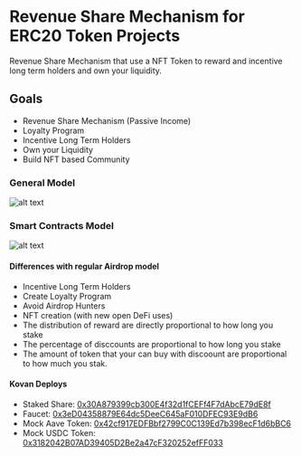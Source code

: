 # Revenue Share Mechanism for ERC20 Token Projects

Revenue Share Mechanism that use a NFT Token to reward and incentive long term holders and own your liquidity. 

## Goals
- Revenue Share Mechanism (Passive Income)
- Loyalty Program
- Incentive Long Term Holders
- Own your Liquidity
- Build NFT based Community

### General Model

![alt text](https://github.com/NimrodHunter/Revenue-Share-NTF/blob/master/proposal/diagrams/rs.png?raw=true)

### Smart Contracts Model

![alt text](https://github.com/NimrodHunter/Revenue-Share-NTF/blob/master/proposal/diagrams/cm.png?raw=true)

#### Differences with regular Airdrop model 

- Incentive Long Term Holders
- Create Loyalty Program
- Avoid Airdrop Hunters
- NFT creation (with new open DeFi uses)
- The distribution of reward are directly proportional to how long you stake
- The percentage of disccounts are proportional to how long you stake
- The amount of token that your can buy with discoount are proportional to how much you stak.


#### Kovan Deploys

- Staked Share: [0x30A879399cb300E4f32d1fCEFf4F7dAbcE79dE8f](https://kovan.etherscan.io/address/0x30A879399cb300E4f32d1fCEFf4F7dAbcE79dE8f)
- Faucet: [0x3eD04358879E64dc5DeeC645aF010DFEC93E9dB6](https://kovan.etherscan.io/address/0x3eD04358879E64dc5DeeC645aF010DFEC93E9dB6)
- Mock Aave Token: [0x42cf917EDFBbf2799C0C139Ed7b398ecF1d6bBC6](https://kovan.etherscan.io/address/0x42cf917EDFBbf2799C0C139Ed7b398ecF1d6bBC6)
- Mock USDC Token: [0x3182042B07AD39405D2Be2a47cF320252efFF033](0x3182042B07AD39405D2Be2a47cF320252efFF033)